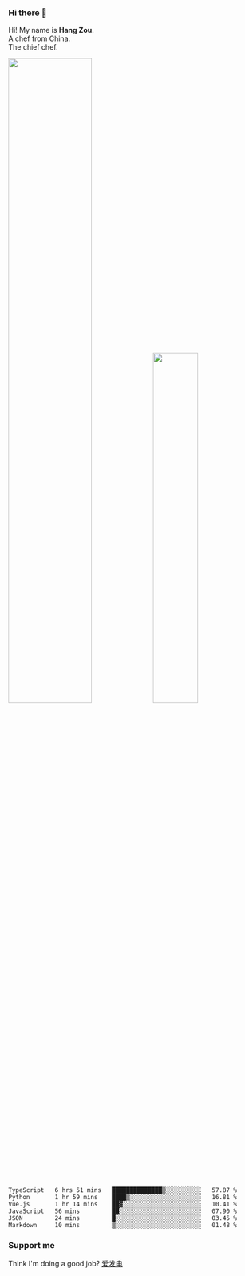 ### Hi there 👋

Hi! My name is **Hang Zou**.  
A chef from China.  
The chief chef.

<img align="" width="57.5%" src="https://github-readme-stats.vercel.app/api?username=zouhangwithsweet&hide_title=true&hide_border=true&show_icons=true&include_all_commits=true&line_height=21" /><img align="" width="42.4%" src="https://github-readme-stats.vercel.app/api/top-langs/?username=zouhangwithsweet&hide_title=true&hide_border=true&layout=compact" />

<!--START_SECTION:waka-->

```text
TypeScript   6 hrs 51 mins   ██████████████▒░░░░░░░░░░   57.87 %
Python       1 hr 59 mins    ████▒░░░░░░░░░░░░░░░░░░░░   16.81 %
Vue.js       1 hr 14 mins    ██▓░░░░░░░░░░░░░░░░░░░░░░   10.41 %
JavaScript   56 mins         ██░░░░░░░░░░░░░░░░░░░░░░░   07.90 %
JSON         24 mins         █░░░░░░░░░░░░░░░░░░░░░░░░   03.45 %
Markdown     10 mins         ▒░░░░░░░░░░░░░░░░░░░░░░░░   01.48 %
```

<!--END_SECTION:waka-->

### Support me

Think I'm doing a good job? [爱发电](https://afdian.net/@zouhangsweet)
